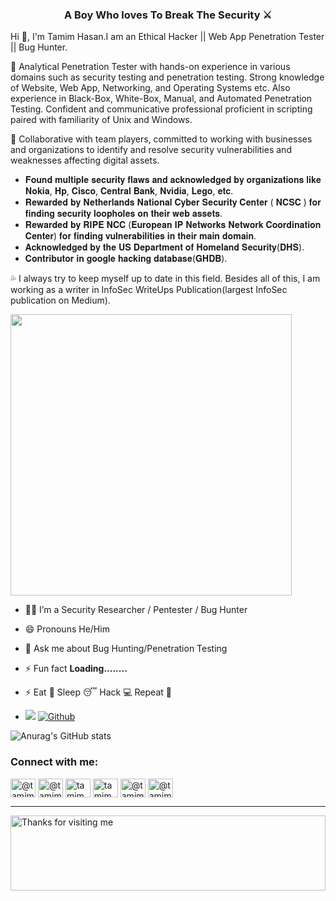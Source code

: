 <h3 align="center">A Boy Who loves To Break The Security ⚔</h3>

Hi 👋, I'm Tamim Hasan.I am an Ethical Hacker || Web App Penetration Tester || Bug Hunter.

💭 Analytical Penetration Tester with hands-on experience in various domains such as security testing and penetration testing. Strong knowledge of Website, Web App, Networking, and Operating Systems etc. Also experience in Black-Box, White-Box, Manual, and Automated Penetration Testing. Confident and communicative professional proficient in scripting paired with familiarity of Unix and Windows. 

🎯 Collaborative with team players, committed to working with businesses and organizations to identify and resolve security vulnerabilities and weaknesses affecting digital assets.

*  𝐅𝐨𝐮𝐧𝐝 𝐦𝐮𝐥𝐭𝐢𝐩𝐥𝐞 𝐬𝐞𝐜𝐮𝐫𝐢𝐭𝐲 𝐟𝐥𝐚𝐰𝐬  𝐚𝐧𝐝 𝐚𝐜𝐤𝐧𝐨𝐰𝐥𝐞𝐝𝐠𝐞𝐝 𝐛𝐲 𝐨𝐫𝐠𝐚𝐧𝐢𝐳𝐚𝐭𝐢𝐨𝐧𝐬 𝐥𝐢𝐤𝐞 𝐍𝐨𝐤𝐢𝐚, 𝐇𝐩, 𝐂𝐢𝐬𝐜𝐨, 𝐂𝐞𝐧𝐭𝐫𝐚𝐥 𝐁𝐚𝐧𝐤, 𝐍𝐯𝐢𝐝𝐢𝐚, 𝐋𝐞𝐠𝐨, 𝐞𝐭𝐜.
*  𝐑𝐞𝐰𝐚𝐫𝐝𝐞𝐝 𝐛𝐲 𝐍𝐞𝐭𝐡𝐞𝐫𝐥𝐚𝐧𝐝𝐬 𝐍𝐚𝐭𝐢𝐨𝐧𝐚𝐥 𝐂𝐲𝐛𝐞𝐫 𝐒𝐞𝐜𝐮𝐫𝐢𝐭𝐲 𝐂𝐞𝐧𝐭𝐞𝐫 ( 𝐍𝐂𝐒𝐂 ) 𝐟𝐨𝐫 𝐟𝐢𝐧𝐝𝐢𝐧𝐠 𝐬𝐞𝐜𝐮𝐫𝐢𝐭𝐲 𝐥𝐨𝐨𝐩𝐡𝐨𝐥𝐞𝐬 𝐨𝐧 𝐭𝐡𝐞𝐢𝐫 𝐰𝐞𝐛 𝐚𝐬𝐬𝐞𝐭𝐬.
*  𝐑𝐞𝐰𝐚𝐫𝐝𝐞𝐝 𝐛𝐲 𝐑𝐈𝐏𝐄 𝐍𝐂𝐂 (𝐄𝐮𝐫𝐨𝐩𝐞𝐚𝐧 𝐈𝐏 𝐍𝐞𝐭𝐰𝐨𝐫𝐤𝐬 𝐍𝐞𝐭𝐰𝐨𝐫𝐤 𝐂𝐨𝐨𝐫𝐝𝐢𝐧𝐚𝐭𝐢𝐨𝐧 𝐂𝐞𝐧𝐭𝐞𝐫) 𝐟𝐨𝐫 𝐟𝐢𝐧𝐝𝐢𝐧𝐠 𝐯𝐮𝐥𝐧𝐞𝐫𝐚𝐛𝐢𝐥𝐢𝐭𝐢𝐞𝐬 𝐢𝐧 𝐭𝐡𝐞𝐢𝐫 𝐦𝐚𝐢𝐧 𝐝𝐨𝐦𝐚𝐢𝐧.
*  𝐀𝐜𝐤𝐧𝐨𝐰𝐥𝐞𝐝𝐠𝐞𝐝 𝐛𝐲 𝐭𝐡𝐞 𝐔𝐒 𝐃𝐞𝐩𝐚𝐫𝐭𝐦𝐞𝐧𝐭 𝐨𝐟 𝐇𝐨𝐦𝐞𝐥𝐚𝐧𝐝 𝐒𝐞𝐜𝐮𝐫𝐢𝐭𝐲(𝐃𝐇𝐒).
*  𝐂𝐨𝐧𝐭𝐫𝐢𝐛𝐮𝐭𝐨𝐫 𝐢𝐧 𝐠𝐨𝐨𝐠𝐥𝐞 𝐡𝐚𝐜𝐤𝐢𝐧𝐠 𝐝𝐚𝐭𝐚𝐛𝐚𝐬𝐞(𝐆𝐇𝐃𝐁).

💦 I always try to keep myself up to date in this field. Besides all of this, I am working as a writer in InfoSec WriteUps Publication(largest InfoSec publication on Medium).


<img width="450" align="central" src="https://github.com/Ruhul12/Ruhul12/blob/main/gif/gif_code.gif">


- 👨‍💻 I’m a Security Researcher / Pentester / Bug Hunter

- 😄 Pronouns He/Him

- 💬 Ask me about Bug Hunting/Penetration Testing

- ⚡ Fun fact **Loading........**

- ⚡ Eat 🍔 Sleep 😴 Hack 💻 Repeat 🔁 
- ![](https://visitor-badge.laobi.icu/badge?page_id=tamimhasan404.tamimhasan404) [![Github](https://img.shields.io/github/followers/tamimhasan404?label=Followers&logo=Github)](https://github.com/tamimhasan404)



![Anurag's GitHub stats](https://github-readme-stats.vercel.app/api?username=tamimhasan404&&show_icons=true&title_color=ffffff&icon_color=bb2acf&text_color=daf7dc&bg_color=151515)

<h3 align="left">Connect with me:</h3>
<p align="left">
<a href="https://www.youtube.com/c/HackoMedia404" target="blank"><img align="center" src="https://cdn.jsdelivr.net/npm/simple-icons@3.0.1/icons/youtube.svg" alt="@tamimha69587900" height="30" width="40" /></a>  
<a href="https://twitter.com/@tamimhasan404" target="blank"><img align="center" src="https://cdn.jsdelivr.net/npm/simple-icons@3.0.1/icons/twitter.svg" alt="@tamimha69587900" height="30" width="40" /></a>
<a href="https://instagram.com/tamimhasan404/" target="blank"><img align="center" src="https://cdn.jsdelivr.net/npm/simple-icons@3.0.1/icons/instagram.svg" alt="tamim404_hasan/" height="30" width="40" /></a>
<a href="https://www.linkedin.com/in/tamimhasan404/" target="blank"><img align="center" src="https://cdn.jsdelivr.net/npm/simple-icons@3.0.1/icons/linkedin.svg" alt="tamim404_hasan/" height="30" width="40" /></a>
<a href="https://medium.com/@tamimhasan404" target="blank"><img align="center" src="https://cdn.jsdelivr.net/npm/simple-icons@3.0.1/icons/medium.svg" alt="@tamimhasan404" height="30" width="40" /></a>
<a href="https://www.facebook.com/tamimhasan404" target="blank"><img align="center" src="https://cdn.jsdelivr.net/npm/simple-icons@3.0.1/icons/facebook.svg" alt="@tamimhasan404" height="30" width="40" /></a>  
</p>

<hr></hr>


<img height="120" alt="Thanks for visiting me" width="100%" src="https://raw.githubusercontent.com/BrunnerLivio/brunnerlivio/master/images/marquee.svg" />
